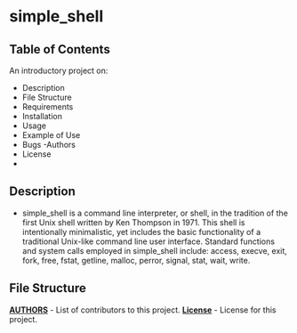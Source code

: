 # simple_shell
## Table of Contents
An introductory project on:
- Description
- File Structure
- Requirements
- Installation
- Usage
- Example of Use
- Bugs
 -Authors
- License
- 
## Description
- simple_shell is a command line interpreter, or shell, in the tradition of the first Unix shell written by Ken Thompson in 1971. This shell is intentionally minimalistic, yet includes the basic functionality of a traditional Unix-like command line user interface. Standard functions and system calls employed in simple_shell include: access, execve, exit, fork, free, fstat, getline, malloc, perror, signal, stat, wait, write.

## File Structure
**[AUTHORS](https://github.com/morrehjayacodestring/simple_shell/blob/main/AUTHORS)** - List of contributors to this project.
**[License](https://github.com/morrehjayacodestring/simple_shell/blob/main/LICENSE)** - License for this project.
